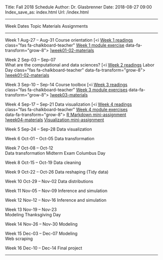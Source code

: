 Title: Fall 2018 Schedule
Author: Dr. Glasbrenner
Date: 2018-08-27 09:00
Index_save_as: index.html
Url: /index.html

------------------------------------------------------------------------------------------------------------------------------------------------------------------------------
Week             Dates                Topic                                                         Materials                          Assignments
---------------- -------------------- ------------------------------------------------------------- ---------                          -----------------------------
Week 1           Aug-27 – Aug-31      Course orientation                                            [<i                                [Week 1 readings]<br>
                                                                                                    class="fas fa-chalkboard-teacher"  [Week 1 module exercise]
                                                                                                    data-fa-transform="grow-8">
                                                                                                    </i>][week01-02-materials]

Week 2           Sep-03 – Sep-07<br>  What are the computational and data sciences?                 [<i                                [Week 2 readings]
                 Labor Day                                                                          class="fas fa-chalkboard-teacher"
                                                                                                    data-fa-transform="grow-8">
                                                                                                    </i>][week01-02-materials]

Week 3           Sep-10 – Sep-14      Course toolbox                                                [<i                                [Week 3 readings]<br>
                                                                                                    class="fas fa-chalkboard-teacher"  [Week 3 module exercises]
                                                                                                    data-fa-transform="grow-8">
                                                                                                    </i>][week03-materials]

Week 4           Sep-17 – Sep-21      Data visualization                                            [<i                                [Week 4 readings]<br>
                                                                                                    class="fas fa-chalkboard-teacher"  [Week 4 module exercises]<br>
                                                                                                    data-fa-transform="grow-8">        [R Markdown mini-assignment]<br>
                                                                                                    </i>][week04-materials]            [Visualization mini-assignment]

Week 5           Sep-24 – Sep-28      Data visualization

Week 6           Oct-01 – Oct-05      Data transformation

Week 7           Oct-08 – Oct-12<br>  Data transformation                                                                              Midterm Exam
                 Columbus Day

Week 8           Oct-15 – Oct-19      Data cleaning

Week 9           Oct-22 – Oct-26      Data reshaping (Tidy data)

Week 10          Oct-29 – Nov-02      Data distributions

Week 11          Nov-05 – Nov-09      Inference and simulation

Week 12          Nov-12 – Nov-16      Inference and simulation

Week 13          Nov-19 – Nov-23<br>  Modeling
                 Thanksgiving Day

Week 14          Nov-26 – Nov-30      Modeling

Week 15          Dec-03 – Dec-07      Modeling<br>
                                      Web scraping

Week 16          Dec-10 – Dec-14                                                                                                       Final project

----------------------------------------------------------------------------------------------------------------------------------------------------------------------------

[Week 1 readings]:               /assignments/week-01-readings/
[Week 2 readings]:               /assignments/week-02-readings/
[Week 3 readings]:               /assignments/week-03-readings/
[Week 4 readings]:               /assignments/week-04-readings/
[week01-02-materials]:           /materials/week-01-02-materials/
[week03-materials]:              /materials/week-03-materials/
[week04-materials]:              /materials/week-04-materials/
[Week 1 module exercise]:        /assignments/can-twitter-predict-election-results-module-exercise/
[Week 3 module exercises]:       /assignments/datacamp-exercises-week-3/
[Week 4 module exercises]:       /assignments/datacamp-exercises-week-4/
[R Markdown mini-assignment]:    /assignments/rmarkdown-mini-assignment/
[Visualization mini-assignment]: /assignments/visualization-mini-assignment/
